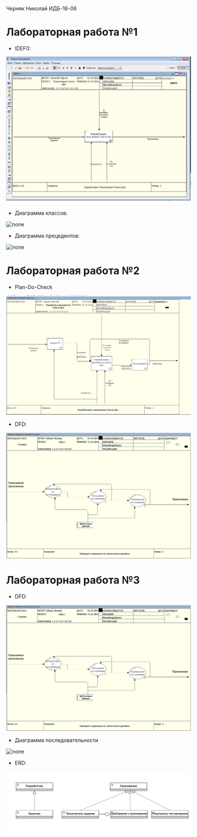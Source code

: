 Черняк Николай ИДБ-16-06

# Лабораторная работа №1

* IDEF0:

![none](https://github.com/cmpunk551/labs/blob/master/lab1/ELOZLEUZ6W0.jpg)

* Диаграмма классов:

![none](http://www.plantuml.com/plantuml/png/RP3DIWCn58NNpLDSkbBm8MfTkL9muJhC37Rej2F951SYg2XTA0WYk19_dY0LeyEqZgzmyaQUE1i5Lo7dVFUx90DRQLFD9eMoutnwg8sUI59eQ-LOzOOw6H-OSZPDjygYDB8_ogjCzJQDAO-wP5WG8LYQD3E_enFLMVfuWiD7E8N30cqu3tFKQFgYhUnoXmWUu0HVMCAnlK1BTWKlspjx2e-yrAnQlCFZ4pMBFyOuSuNNd_DQ_kUVQQ_36SD6SCTyAMjuWG-NaGXpU9ODQxBtS7Y3wqOt1BV2ZYRgRx2WFOODN5IjuXgIhNJpiOLVvzj7UPf9afkaoDGWcwRytsy0)

* Диаграмма прецедентов:

![none](http://www.plantuml.com/plantuml/png/fP5FIiD05CRNdLCyij95mGE8zC_AHJ7WmlMGZ6recf7951TMg4LmeITmezwWbaP3QjChVBcHBucLGjsvc9cFRtxluysRLcobiUDHAE9X45r98qSaFQiDtOX6Hth3lj7ZoE_gaAsBGM2LQBIDqTUrqmaPOL0RNvbTwtOdRnmhJyRgtucXkhHaDPcWFx3a1qPvDj2HgFjrZqZ6vE0PERumnnfBpAcOiloizdVanQnuG8gCaONpKzUhwxh530colGA6qotgLYHU_uhyZQkP5wmmvxjx9gPbFtHwTkw8xIZQ-qab_OX5TJuHDcod79BZ0mdMh1F26pP8YpisCyAI_PKZN6eswQ1zA7YLiYTu4iSJLgxeiJ4vuIUAbefy_kLl)

# Лабораторная работа №2

* Plan-Do-Check

![none](https://github.com/cmpunk551/labs/blob/master/lab1/Безымянный.png)

* DFD:

![none](https://github.com/cmpunk551/labs/blob/master/lab1/DM-PKtR491U.jpg)

# Лабораторная работа №3

* DFD:

![none](https://github.com/cmpunk551/labs/blob/master/lab1/DM-PKtR491U.jpg)

* Диаграмма последовательности

![none](http://www.plantuml.com/plantuml/png/RPA_JW8n7CTd-XI_iBFSI0n1d9mS79mBTr42N4clfp76n3yc3XfrSzJm1DNav08Ah_3ja_WA_ie5XDEXbzuld--VDcqcHcgJ3lhYUpeNIQyR3wMM0v8TepITYKfBTdg7MgLnkAFwF3euwff8LBQrLYV5fDLdX46bmqYlZyw5J8sAqq4xqa8KZbMymcBiBlZxXfcxShV8CQcIJ2XDc6lxAAbFcNnXAiSKCtmWmnVlimKdXyCDZ17BHZUOiU0JbdRtzfTW88ItfLh3_zK9JsnaMP5ZJ1ZXsVVg7aiJBMnvrHfUmEI8tJ9V4k-mHJnXGfYNQxa74KRhDilC8ZIeK_dGcC1k10S-cNxv4J9toLpEchNyFsMtQgk0Z0EkCNNtBFFNSKUysNJnNH_BNNa5gpF_S-KbFX3DA0xvmVm0)

* ERD:

![none](https://github.com/cmpunk551/labs/blob/master/%D0%9B%D0%B0%D0%B1%D0%B03.png)
